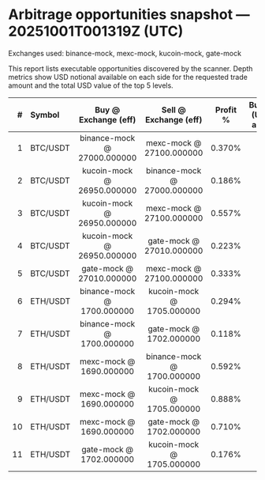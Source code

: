 # Arbitrage opportunities snapshot — 20251001T001319Z (UTC)

Exchanges used: binance-mock, mexc-mock, kucoin-mock, gate-mock

This report lists executable opportunities discovered by the scanner. Depth metrics show USD notional available on each side for the requested trade amount and the total USD value of the top 5 levels.

| # | Symbol | Buy @ Exchange (eff) | Sell @ Exchange (eff) | Profit % | BuyDepth (USD for amount) | SellDepth (USD for amount) | Top5AskUSD | Top5BidUSD | BuyW | SellD |
|---:|:-------|:--------------------:|:---------------------:|:--------:|:-------------------------:|:--------------------------:|:----------:|:----------:|:----:|:-----:|
| 1 | BTC/USDT | binance-mock @ 27000.000000 | mexc-mock @ 27100.000000 | 0.370% | $0.00 | $0.00 | $0.00 | $0.00 | ✔ | ✔ |
| 2 | BTC/USDT | kucoin-mock @ 26950.000000 | binance-mock @ 27000.000000 | 0.186% | $0.00 | $0.00 | $0.00 | $0.00 | ✔ | ✔ |
| 3 | BTC/USDT | kucoin-mock @ 26950.000000 | mexc-mock @ 27100.000000 | 0.557% | $0.00 | $0.00 | $0.00 | $0.00 | ✔ | ✔ |
| 4 | BTC/USDT | kucoin-mock @ 26950.000000 | gate-mock @ 27010.000000 | 0.223% | $0.00 | $0.00 | $0.00 | $0.00 | ✔ | ✔ |
| 5 | BTC/USDT | gate-mock @ 27010.000000 | mexc-mock @ 27100.000000 | 0.333% | $0.00 | $0.00 | $0.00 | $0.00 | ✔ | ✔ |
| 6 | ETH/USDT | binance-mock @ 1700.000000 | kucoin-mock @ 1705.000000 | 0.294% | $0.00 | $0.00 | $0.00 | $0.00 | ✔ | ✔ |
| 7 | ETH/USDT | binance-mock @ 1700.000000 | gate-mock @ 1702.000000 | 0.118% | $0.00 | $0.00 | $0.00 | $0.00 | ✔ | ✔ |
| 8 | ETH/USDT | mexc-mock @ 1690.000000 | binance-mock @ 1700.000000 | 0.592% | $0.00 | $0.00 | $0.00 | $0.00 | ✔ | ✔ |
| 9 | ETH/USDT | mexc-mock @ 1690.000000 | kucoin-mock @ 1705.000000 | 0.888% | $0.00 | $0.00 | $0.00 | $0.00 | ✔ | ✔ |
| 10 | ETH/USDT | mexc-mock @ 1690.000000 | gate-mock @ 1702.000000 | 0.710% | $0.00 | $0.00 | $0.00 | $0.00 | ✔ | ✔ |
| 11 | ETH/USDT | gate-mock @ 1702.000000 | kucoin-mock @ 1705.000000 | 0.176% | $0.00 | $0.00 | $0.00 | $0.00 | ✔ | ✔ |
